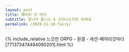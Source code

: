 ```yaml
---
layout: post
title: 페어리 갓 마더
subtitle: 알니카 옴니스 & 스타니스가르 아세네
permalink: /2020-11-10-fairy/
---
```


{% include_relative 느긋한 ORPG - 완결 - 세션-페어리갓마더 [771373474484060201].html %}
